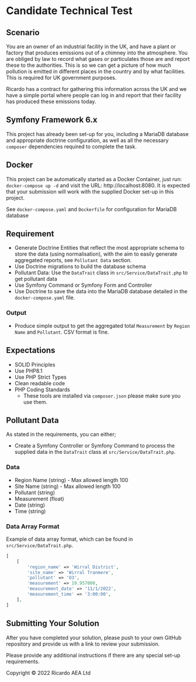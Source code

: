 # Candidate Technical Test

## Scenario
You are an owner of an industrial facility in the UK, and have a plant or factory that produces emissions out of a
chimney into the atmosphere.
You are obliged by law to record what gases or particulates those are and report these to the authorities.  This is so
we can get a picture of how much pollution is emitted in different places in the country and by what facilities.
This is required for UK government purposes.

Ricardo has a contract for gathering this information across the UK and we have a simple portal where people can log in
and report that their facility has produced these emissions today.

## Symfony Framework 6.x
This project has already been set-up for you, including a MariaDB database and appropriate doctrine configuration, as
well as all the necessary `composer` dependencies required to complete the task.

## Docker
This project can be automatically started as a Docker Container, just run: `docker-compose up -d` and visit the URL:
http://localhost:8080.  It is expected that your submission will work with the supplied Docker set-up in this project.

See `docker-compose.yaml` and `Dockerfile` for configuration for MariaDB database

## Requirement
- Generate Doctrine Entities that reflect the most appropriate schema to store the data (using normalisation), with the
aim to easily generate aggregated reports, see `Pollutant Data` section.
- Use Doctrine migrations to build the database schema
- Pollutant Data: Use the `DataTrait` class in `src/Service/DataTrait.php` to get pollutant data
- Use Symfony Command or Symfony Form and Controller
- Use Doctrine to save the data into the MariaDB database detailed in the `docker-compose.yaml` file.

### Output
- Produce simple output to get the aggregated total `Measurement` by `Region Name` and `Pollutant`.  CSV format is fine.

## Expectations
- SOLID Principles
- Use PHP8.1
- Use PHP Strict Types
- Clean readable code
- PHP Coding Standards
  - These tools are installed via `composer.json` please make sure you use them.

## Pollutant Data
As stated in the requirements, you can either;
- Create a Symfony Controller or Symfony Command to process the supplied data in the `DataTrait` class at `src/Service/DataTrait.php`.

### Data
- Region Name (string) - Max allowed length 100
- Site Name (string) - Max allowed length 100
- Pollutant (string)
- Measurement (float)
- Date (string)
- Time (string)

### Data Array Format
Example of data array format, which can be found in `src/Service/DataTrait.php`.

```php
[
    [
        'region_name' => 'Wirral District',
        'site_name' => 'Wirral Tranmere',
        'pollutant' => 'O3',
        'measurement' => 19.957000,
        'measurement_date' => '11/1/2022',
        'measurement_time' => '3:00:00',
    ],
]
```

## Submitting Your Solution
After you have completed your solution, please push to your own GitHub repository and provide us with a link to
review your submission.

Please provide any additional instructions if there are any special set-up requirements.

Copyright © 2022 Ricardo AEA Ltd
